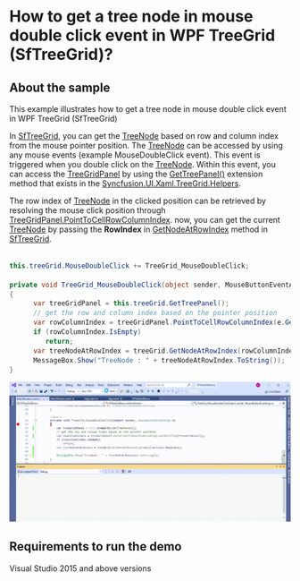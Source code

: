 # How to get a tree node in mouse double click event in WPF TreeGrid (SfTreeGrid)?

## About the sample
This example illustrates how to get a tree node in mouse double click event in WPF TreeGrid (SfTreeGrid)

In [SfTreeGrid](https://help.syncfusion.com/cr/wpf/Syncfusion.UI.Xaml.TreeGrid.SfTreeGrid.html), you can get the [TreeNode](PointToCellRowColumnIndexhelp.syncfusion.com/cr/wpf/Syncfusion.UI.Xaml.TreeGrid.TreeNode.html) based on row and column index from the mouse pointer position. The [TreeNode](PointToCellRowColumnIndexhelp.syncfusion.com/cr/wpf/Syncfusion.UI.Xaml.TreeGrid.TreeNode.html) can be accessed by using any mouse events (example MouseDoubleClick event). This event is triggered when you double click on the [TreeNode](PointToCellRowColumnIndexhelp.syncfusion.com/cr/wpf/Syncfusion.UI.Xaml.TreeGrid.TreeNode.html). Within this event, you can access the [TreeGridPanel](https://help.syncfusion.com/cr/wpf/Syncfusion.UI.Xaml.TreeGrid.TreeGridPanel.html) by using the [GetTreePanel()](https://help.syncfusion.com/cr/wpf/Syncfusion.UI.Xaml.TreeGrid.Helpers.TreeGridHelper.html#Syncfusion_UI_Xaml_TreeGrid_Helpers_TreeGridHelper_GetTreePanel_Syncfusion_UI_Xaml_TreeGrid_SfTreeGrid_) extension method that exists in the [Syncfusion.UI.Xaml.TreeGrid.Helpers](https://help.syncfusion.com/cr/wpf/Syncfusion.UI.Xaml.TreeGrid.Helpers.html).

 The row index of [TreeNode](PointToCellRowColumnIndexhelp.syncfusion.com/cr/wpf/Syncfusion.UI.Xaml.TreeGrid.TreeNode.html) in the clicked position can be retrieved by resolving the mouse click position through [TreeGridPanel.PointToCellRowColumnIndex](https://help.syncfusion.com/cr/wpf/Syncfusion.UI.Xaml.TreeGrid.TreeGridPanel.html#Syncfusion_UI_Xaml_TreeGrid_TreeGridPanel_PointToCellRowColumnIndex_System_Windows_Point_System_Boolean_). now, you can get the current [TreeNode](PointToCellRowColumnIndexhelp.syncfusion.com/cr/wpf/Syncfusion.UI.Xaml.TreeGrid.TreeNode.html) by passing the **RowIndex** in [GetNodeAtRowIndex](https://help.syncfusion.com/cr/wpf/Syncfusion.UI.Xaml.TreeGrid.TreeGridIndexResolver.html#Syncfusion_UI_Xaml_TreeGrid_TreeGridIndexResolver_GetNodeAtRowIndex_Syncfusion_UI_Xaml_TreeGrid_SfTreeGrid_System_Int32_) method in [SfTreeGrid](https://help.syncfusion.com/cr/wpf/Syncfusion.UI.Xaml.TreeGrid.SfTreeGrid.html).


```C#

this.treeGrid.MouseDoubleClick += TreeGrid_MouseDoubleClick;

private void TreeGrid_MouseDoubleClick(object sender, MouseButtonEventArgs e)
{
      var treeGridPanel = this.treeGrid.GetTreePanel();
      // get the row and column index based on the pointer position 
      var rowColumnIndex = treeGridPanel.PointToCellRowColumnIndex(e.GetPosition(treeGridPanel));
      if (rowColumnIndex.IsEmpty)
         return;
      var treeNodeAtRowIndex = treeGrid.GetNodeAtRowIndex(rowColumnIndex.RowIndex);                       
      MessageBox.Show("TreeNode : " + treeNodeAtRowIndex.ToString());
}

```

![Shows the mouse double clicked TreeNode details in SfTreeGrid](GetTreeNodeViewMouseDoubleClick.gif)

## Requirements to run the demo
Visual Studio 2015 and above versions


